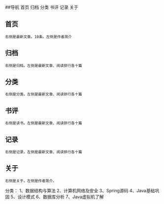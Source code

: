 ##导航
	首页
	归档
	分类
	书评
	记录
	关于
## 首页
	右侧是最新文章。10条。左侧是作者简介
## 归档
	右侧是归档。左侧是最新文章、阅读排行各十篇
## 分类
	右侧是分类。左侧是最新文章、阅读排行各十篇
## 书评
	右侧是读书。左侧是最新文章、阅读排行各十篇
## 记录
	右侧是记录。左侧是最新文章、阅读排行各十篇
## 关于
	右侧是关于。左侧是作者简介。


分类：
1、数据结构与算法
2、计算机网络及安全
3、Spring源码
4、Java基础巩固
5、设计模式
6、数据库分析
7、Java虚拟机了解



	
